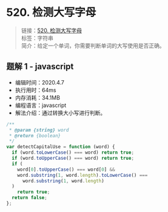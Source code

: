 # 520. 检测大写字母

> 链接：[520. 检测大写字母](https://leetcode-cn.com/problems/detect-capital/)  
> 标签：字符串  
> 简介：给定一个单词，你需要判断单词的大写使用是否正确。

## 题解 1 - javascript

- 编辑时间：2020.4.7
- 执行用时：64ms
- 内存消耗：34.1MB
- 编程语言：javascript
- 解法介绍：通过转换大小写进行判断。

```javascript
/**
 * @param {string} word
 * @return {boolean}
 */
var detectCapitalUse = function (word) {
  if (word.toLowerCase() === word) return true;
  if (word.toUpperCase() === word) return true;
  if (
    word[0].toUpperCase() === word[0] &&
    word.substring(1, word.length).toLowerCase() ===
      word.substring(1, word.length)
  )
    return true;
  return false;
};
```
